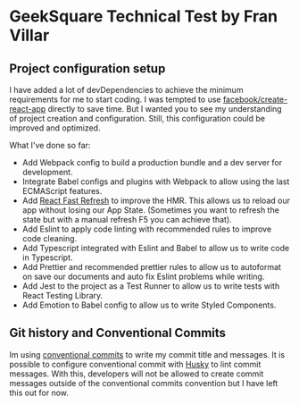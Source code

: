 # GeekSquare Technical Test by Fran Villar

## Project configuration setup

I have added a lot of devDependencies to achieve the minimum requirements for me
to start coding. I was tempted to use [facebook/create-react-app](https://github.com/facebook/create-react-app)
directly to save time. But I wanted you to see my understanding of project 
creation and configuration. Still, this configuration could be improved and optimized.

What I've done so far: 

* Add Webpack config to build a production bundle and a dev server for development.
* Integrate Babel configs and plugins with Webpack to allow using the last ECMAScript
features.
* Add [React Fast Refresh](https://www.npmjs.com/package/react-refresh) to improve the HMR. This allows us to reload our app without losing our App State. (Sometimes you want to refresh the state but with a manual refresh F5 you can achieve that).
* Add Eslint to apply code linting with recommended rules to improve code cleaning.
* Add Typescript integrated with Eslint and Babel to allow us to write code in Typescript.
* Add Prettier and recommended prettier rules to allow us to autoformat on save our documents and auto fix Eslint problems while writing.
* Add Jest to the project as a Test Runner to allow us to write tests with React Testing Library.
* Add Emotion to Babel config to allow us to write Styled Components.

## Git history and Conventional Commits

Im using [conventional commits](https://www.conventionalcommits.org/en/v1.0.0/) to write my commit title and messages. It is possible to configure conventional commit with [Husky](https://www.npmjs.com/package/husky) to lint commit messages. With this, developers will not be allowed to create commit messages outside of the conventional commits convention but I have left this out for now.